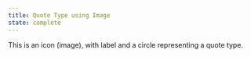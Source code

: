 ```yaml
---
title: Quote Type using Image
state: complete
---
```


This is an icon (image), with label and a circle representing a quote type.
